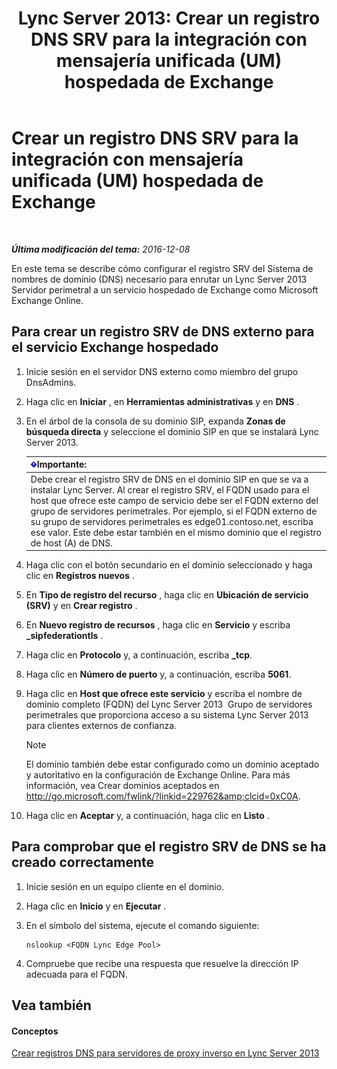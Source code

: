 ﻿---
title: 'Lync Server 2013: Crear un registro DNS SRV para la integración con mensajería unificada (UM) hospedada de Exchange'
TOCTitle: Crear un registro DNS SRV para la integración con mensajería unificada (UM) hospedada de Exchange
ms:assetid: 8ea590ae-58ea-4ca5-9853-e0708b3ea760
ms:mtpsurl: https://technet.microsoft.com/es-es/library/Hh500728(v=OCS.15)
ms:contentKeyID: 48275977
ms.date: 01/07/2017
mtps_version: v=OCS.15
ms.translationtype: HT
---

# Crear un registro DNS SRV para la integración con mensajería unificada (UM) hospedada de Exchange

 

_**Última modificación del tema:** 2016-12-08_

En este tema se describe cómo configurar el registro SRV del Sistema de nombres de dominio (DNS) necesario para enrutar un Lync Server 2013  Servidor perimetral a un servicio hospedado de Exchange como Microsoft Exchange Online.

## Para crear un registro SRV de DNS externo para el servicio Exchange hospedado

1.  Inicie sesión en el servidor DNS externo como miembro del grupo DnsAdmins.

2.  Haga clic en **Iniciar** , en **Herramientas administrativas** y en **DNS** .

3.  En el árbol de la consola de su dominio SIP, expanda **Zonas de búsqueda directa** y seleccione el dominio SIP en que se instalará Lync Server 2013.
    
    <table>
    <thead>
    <tr class="header">
    <th><img src="images/Gg425917.important(OCS.15).gif" title="important" alt="important" />Importante:</th>
    </tr>
    </thead>
    <tbody>
    <tr class="odd">
    <td>Debe crear el registro SRV de DNS en el dominio SIP en que se va a instalar Lync Server. Al crear el registro SRV, el FQDN usado para el host que ofrece este campo de servicio debe ser el FQDN externo del grupo de servidores perimetrales. Por ejemplo, si el FQDN externo de su grupo de servidores perimetrales es edge01.contoso.net, escriba ese valor. Este debe estar también en el mismo dominio que el registro de host (A) de DNS.</td>
    </tr>
    </tbody>
    </table>


4.  Haga clic con el botón secundario en el dominio seleccionado y haga clic en **Registros nuevos** .

5.  En **Tipo de registro del recurso** , haga clic en **Ubicación de servicio (SRV)** y en **Crear registro** .

6.  En **Nuevo registro de recursos** , haga clic en **Servicio** y escriba **\_sipfederationtls** .

7.  Haga clic en **Protocolo** y, a continuación, escriba **\_tcp**.

8.  Haga clic en **Número de puerto** y, a continuación, escriba **5061**.

9.  Haga clic en **Host que ofrece este servicio** y escriba el nombre de dominio completo (FQDN) del Lync Server 2013  Grupo de servidores perimetrales que proporciona acceso a su sistema Lync Server 2013 para clientes externos de confianza.
    

    > [!NOTE]
    > El dominio también debe estar configurado como un dominio aceptado y autoritativo en la configuración de Exchange Online. Para más información, vea Crear dominios aceptados en <A href="http://go.microsoft.com/fwlink/?linkid=229762%26clcid=0xc0a">http://go.microsoft.com/fwlink/?linkid=229762&amp;clcid=0xC0A</A>.



10. Haga clic en **Aceptar** y, a continuación, haga clic en **Listo** .

## Para comprobar que el registro SRV de DNS se ha creado correctamente

1.  Inicie sesión en un equipo cliente en el dominio.

2.  Haga clic en **Inicio** y en **Ejecutar** .

3.  En el símbolo del sistema, ejecute el comando siguiente:
    
        nslookup <FQDN Lync Edge Pool>

4.  Compruebe que recibe una respuesta que resuelve la dirección IP adecuada para el FQDN.

## Vea también

#### Conceptos

[Crear registros DNS para servidores de proxy inverso en Lync Server 2013](lync-server-2013-create-dns-records-for-reverse-proxy-servers.md)

